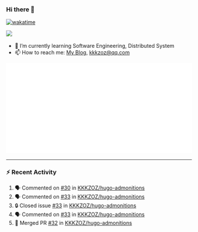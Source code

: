 ### Hi there 👋

[![wakatime](https://wakatime.com/badge/user/3d3cd454-4851-419e-ab98-0f85a4d69dbf.svg)](https://wakatime.com/@3d3cd454-4851-419e-ab98-0f85a4d69dbf)

![](https://komarev.com/ghpvc/?username=kkkzoz&color=green)

- 🌱 I’m currently learning Software Engineering, Distributed System
- 📫 How to reach me: [My Blog](https://blog.kkkzoz.top/), <kkkzoz@qq.com>

![](https://raw.githubusercontent.com/kkkzoz/github-stats/actions_branch/generated_images/languages.svg)

---

### :zap: Recent Activity

<!--START_SECTION:activity-->
1. 🗣 Commented on [#30](https://github.com/KKKZOZ/hugo-admonitions/issues/30#issuecomment-3016580751) in [KKKZOZ/hugo-admonitions](https://github.com/KKKZOZ/hugo-admonitions)
2. 🗣 Commented on [#33](https://github.com/KKKZOZ/hugo-admonitions/issues/33#issuecomment-3016474073) in [KKKZOZ/hugo-admonitions](https://github.com/KKKZOZ/hugo-admonitions)
3. 🔒 Closed issue [#33](https://github.com/KKKZOZ/hugo-admonitions/issues/33) in [KKKZOZ/hugo-admonitions](https://github.com/KKKZOZ/hugo-admonitions)
4. 🗣 Commented on [#33](https://github.com/KKKZOZ/hugo-admonitions/issues/33#issuecomment-3007544172) in [KKKZOZ/hugo-admonitions](https://github.com/KKKZOZ/hugo-admonitions)
5. 🎉 Merged PR [#32](https://github.com/KKKZOZ/hugo-admonitions/pull/32) in [KKKZOZ/hugo-admonitions](https://github.com/KKKZOZ/hugo-admonitions)
<!--END_SECTION:activity-->

<!--
**KKKZOZ/KKKZOZ** is a ✨ _special_ ✨ repository because its `README.md` (this file) appears on your GitHub profile.

Here are some ideas to get you started:

- 🔭 I’m currently working on ...
- 🌱 I’m currently learning ...
- 👯 I’m looking to collaborate on ...
- 🤔 I’m looking for help with ...
- 💬 Ask me about ...
- 📫 How to reach me: ...
- 😄 Pronouns: ...
- ⚡ Fun fact: ...
-->
